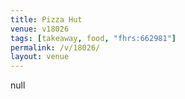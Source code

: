 ```yaml
---
title: Pizza Hut
venue: v18026
tags: [takeaway, food, "fhrs:662981"]
permalink: /v/18026/
layout: venue
---
```

null